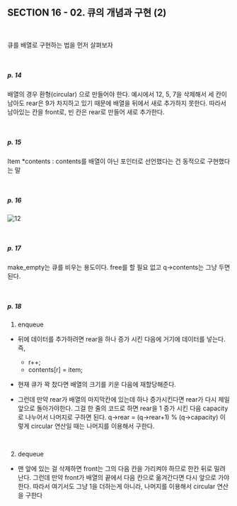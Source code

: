 ## SECTION 16 - 02. 큐의 개념과 구현 (2)

<br>

큐를 배열로 구현하는 법을 먼저 살펴보자

<br>

##### p. 14

배열의 경우 환형(circular) 으로 만들어야 한다. 예시에서 12, 5, 7을 삭제해서 세 칸이 남아도 rear은 9가 차지하고 있기 때문에 배열을 뒤에서 새로 추가하지 못한다. 따라서 남아있는 칸을 front로, 빈 칸은 rear로 만들어 새로 추가한다.

<br>

##### p. 15

Item \*contents : contents를 배열이 아닌 포인터로 선언했다는 건 동적으로 구현했다는 말

<br>

##### p. 16

![12](https://user-images.githubusercontent.com/75867748/110622417-c56e6000-81de-11eb-9d36-367458535b60.png)

<br>

##### p. 17

make_empty는 큐를 비우는 용도이다. free를 할 필요 없고 q->contents는 그냥 두면 된다.

<br>

##### p. 18

1. enqueue

- 뒤에 데이터를 추가하려면 rear을 하나 증가 시킨 다음에 거기에 데이터를 넣는다. 즉,

  - r++;
  - contents[r] = item;

- 현재 큐가 꽉 찼다면 배열의 크기를 키운 다음에 재할당해준다.

- 그런데 만약 rear가 배열의 마지막칸에 있는데 하나 증가시킨다면 rear가 다시 제일 앞으로 돌아가야한다. 그걸 한 줄의 코드로 하면 rear을 1 증가 시킨 다음 capacity로 나누어서 나머지로 구하면 된다.
  q->rear = (q->rear+1) % (q->capacity)
  이렇게 circular 연산일 때는 나머지를 이용해서 구한다.

<br>

2. dequeue

- 맨 앞에 있는 걸 삭제하면 front는 그의 다음 칸을 가리켜야 하므로 한칸 뒤로 밀려난다. 그런데 만약 front가 배열의 끝에서 다음 칸으로 옮겨간다면 다시 앞으로 가야 한다. 따라서 여기서도 그냥 1을 더하는게 아니라, 나머지를 이용해서 circular 연산을 구한다
